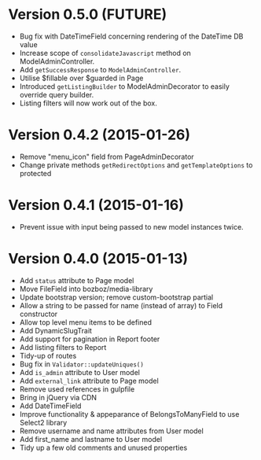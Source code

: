 # Version 0.5.0 (FUTURE)

-   Bug fix with DateTimeField concerning rendering of the DateTime DB value
-   Increase scope of `consolidateJavascript` method on ModelAdminController.
-   Add `getSuccessResponse` to `ModelAdminController`.
-   Utilise $fillable over $guarded in Page
-   Introduced `getListingBuilder` to ModelAdminDecorator to easily override query builder.
-   Listing filters will now work out of the box.


# Version 0.4.2 (2015-01-26)

-   Remove "menu_icon" field from PageAdminDecorator
-   Change private methods `getRedirectOptions` and `getTemplateOptions` to protected


# Version 0.4.1 (2015-01-16)

-   Prevent issue with input being passed to new model instances twice.


# Version 0.4.0 (2015-01-13)

-	Add `status` attribute to Page model
-	Move FileField into bozboz/media-library
-	Update bootstrap version; remove custom-bootstrap partial
-	Allow a string to be passed for name (instead of array) to Field constructor
-	Allow top level menu items to be defined
-	Add DynamicSlugTrait
-	Add support for pagination in Report footer
-	Add listing filters to Report
-	Tidy-up of routes
-	Bug fix in `Validator::updateUniques()`
-	Add `is_admin` attribute to User model
-	Add `external_link` attribute to Page model
-	Remove used references in gulpfile
-	Bring in jQuery via CDN
-	Add DateTimeField
-	Improve functionality & appeparance of BelongsToManyField to use Select2 library
-	Remove username and name attributes from User model
-	Add first_name and lastname to User model
-	Tidy up a few old comments and unused properties
